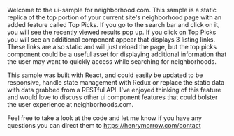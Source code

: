 Welcome to the ui-sample for neighborhood.com. This sample is a static replica of the top portion of your current site's neighborhood page with an added feature called Top Picks. If you go to the search bar and click on it, you will see the recently viewed results pop up. If you click on Top Picks you will see an additional component appear that displays 3 listing links. These links are also static and will just reload the page, but the top picks component could be a useful asset for displaying additional information that the user may want to quickly access while searching for neighborhoods. 

This sample was built with React, and could easily be updated to be responsive, handle state management with Redux or replace the static data with data grabbed from a RESTful API. I've enjoyed thinking of this feature and would love to discuss other ui component features that could bolster the user experience at neighborhoods.com.

Feel free to take a look at the code and let me know if you have any questions you can direct them to https://henrymorrow.com/contact

